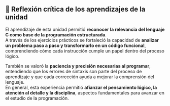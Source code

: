 ## 💭 Reflexión crítica de los aprendizajes de la unidad

El aprendizaje de esta unidad permitió **reconocer la relevancia del lenguaje C como base de la programación estructurada**.  
A través de los ejercicios prácticos se fortaleció la capacidad de **analizar un problema paso a paso y transformarlo en un código funcional**, comprendiendo cómo cada instrucción cumple un papel dentro del proceso lógico.

También se valoró la **paciencia y precisión necesarias al programar**, entendiendo que los errores de sintaxis son parte del proceso de aprendizaje y que cada corrección ayuda a mejorar la comprensión del lenguaje.  
En general, esta experiencia permitió **afianzar el pensamiento lógico, la atención al detalle y la disciplina**, aspectos fundamentales para avanzar en el estudio de la programación.
